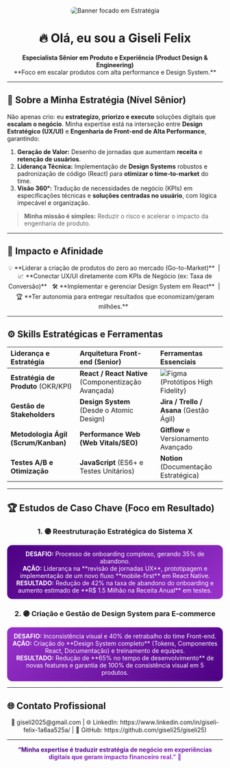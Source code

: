 <p align="center">
  <img src="https://via.placeholder.com/900x200/4B0082/FFFFFF?text=⭐+Giseli+Felix+--+Liderança+Estratégica+em+Produto+e+Experiência" alt="Banner focado em Estratégia" style="border-radius: 12px;" />
</p>

<h1 align="center">🔥 Olá, eu sou a Giseli Felix</h1>
<p align="center">
  <strong>Especialista Sênior em Produto e Experiência (Product Design & Engineering)</strong>
  <br>
  **Foco em escalar produtos com alta performance e Design System.**
</p>

---

## 🚀 Sobre a Minha Estratégia (Nível Sênior)
Não apenas crio: eu **estrategizo, priorizo e executo** soluções digitais que **escalam o negócio**. Minha expertise está na interseção entre **Design Estratégico (UX/UI)** e **Engenharia de Front-end de Alta Performance**, garantindo:

1.  **Geração de Valor:** Desenho de jornadas que aumentam **receita** e **retenção de usuários**.
2.  **Liderança Técnica:** Implementação de **Design Systems** robustos e padronização de código (React) para **otimizar o time-to-market** do time.
3.  **Visão 360°:** Tradução de necessidades de negócio (KPIs) em especificações técnicas e **soluções centradas no usuário**, com lógica impecável e organização.

> **Minha missão é simples:** Reduzir o risco e acelerar o impacto da engenharia de produto.

---

## 🎯 Impacto e Afinidade
<div align="center">
💡 **Liderar a criação de produtos do zero ao mercado (Go-to-Market)**  |  📈 **Conectar UX/UI diretamente com KPIs de Negócio (ex: Taxa de Conversão)**  
🛠 **Implementar e gerenciar Design System em React**  |  🏆 **Ter autonomia para entregar resultados que economizam/geram milhões.**  
</div>

---

## ⚙️ Skills Estratégicas e Ferramentas

| Liderança e Estratégia | Arquitetura Front-end (Senior) | Ferramentas Essenciais |
| :--- | :--- | :--- |
| **Estratégia de Produto** (OKR/KPI) | **React / React Native** (Componentização Avançada) | ![Figma](https://img.shields.io/badge/Figma-F24E1E?style=for-the-badge&logo=figma&logoColor=white) (Protótipos High Fidelity) |
| **Gestão de Stakeholders** | **Design System** (Desde o Atomic Design) | **Jira / Trello / Asana** (Gestão Ágil) |
| **Metodologia Ágil (Scrum/Kanban)** | **Performance Web (Web Vitals/SEO)** | **Gitflow** e Versionamento Avançado |
| **Testes A/B e Otimização** | **JavaScript** (ES6+ e Testes Unitários) | **Notion** (Documentação Estratégica) |

---

## 🏆 Estudos de Caso Chave (Foco em Resultado)

<div align="center">

### 1. 🟣 Reestruturação Estratégica do Sistema X
<div style="background: linear-gradient(135deg, #4B0082, #9932CC); border-radius: 12px; padding: 12px; margin: 12px 0; color: white;">
<strong>DESAFIO:</strong> Processo de onboarding complexo, gerando 35% de abandono.
<br>
<strong>AÇÃO:</strong> Liderança na **revisão de jornadas UX**, prototipagem e implementação de um novo fluxo **mobile-first** em React Native.
<br>
<strong>RESULTADO:</strong> Redução de 42% na taxa de abandono do onboarding e aumento estimado de **R$ 1.5 Milhão na Receita Anual** em testes.
</div>

### 2. 🟣 Criação e Gestão de Design System para E-commerce
<div style="background: linear-gradient(135deg, #9932CC, #4B0082); border-radius: 12px; padding: 12px; margin: 12px 0; color: white;">
<strong>DESAFIO:</strong> Inconsistência visual e 40% de retrabalho do time Front-end.
<br>
<strong>AÇÃO:</strong> Criação do **Design System completo** (Tokens, Componentes React, Documentação) e treinamento de equipes.
<br>
<strong>RESULTADO:</strong> Redução de **65% no tempo de desenvolvimento** de novas features e garantia de 100% de consistência visual em 5 produtos.
</div>

</div>

---

## 🌐 Contato Profissional
<p align="center">
📧 giseli2025@gmail.com | 🌐 LinkedIn: https://www.linkedin.com/in/giseli-felix-1a6aa525a/ | 💜 GitHub: https://github.com/giseli25/giseli25)
</p>

---

<p align="center">
  <strong style="background: linear-gradient(to right, #4B0082, #9932CC); -webkit-background-clip: text; color: transparent;">“Minha expertise é traduzir estratégia de negócio em experiências digitais que geram impacto financeiro real.” 🚀</strong>
</p>

